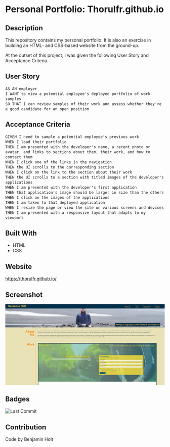 # Personal Portfolio: Thorulfr.github.io

## Description

This repository contains my personal portfolio. It is also an exercise in building an HTML- and CSS-based website from the ground-up.

At the outset of this project, I was given the following User Story and Acceptance Criteria.

## User Story

```
AS AN employer
I WANT to view a potential employee's deployed portfolio of work samples
SO THAT I can review samples of their work and assess whether they're a good candidate for an open position
```

## Acceptance Criteria

```
GIVEN I need to sample a potential employee's previous work
WHEN I load their portfolio
THEN I am presented with the developer's name, a recent photo or avatar, and links to sections about them, their work, and how to contact them
WHEN I click one of the links in the navigation
THEN the UI scrolls to the corresponding section
WHEN I click on the link to the section about their work
THEN the UI scrolls to a section with titled images of the developer's applications
WHEN I am presented with the developer's first application
THEN that application's image should be larger in size than the others
WHEN I click on the images of the applications
THEN I am taken to that deployed application
WHEN I resize the page or view the site on various screens and devices
THEN I am presented with a responsive layout that adapts to my viewport
```

## Built With

* HTML
* CSS

## Website

<https://thorulfr.github.io/>

## Screenshot

![Screenshot](./assets/images/readme-screenshot.png)

## Badges

![Last Commit](https://img.shields.io/github/last-commit/Thorulfr/Thorulfr.github.io)

## Contribution

Code by Benjamin Holt
